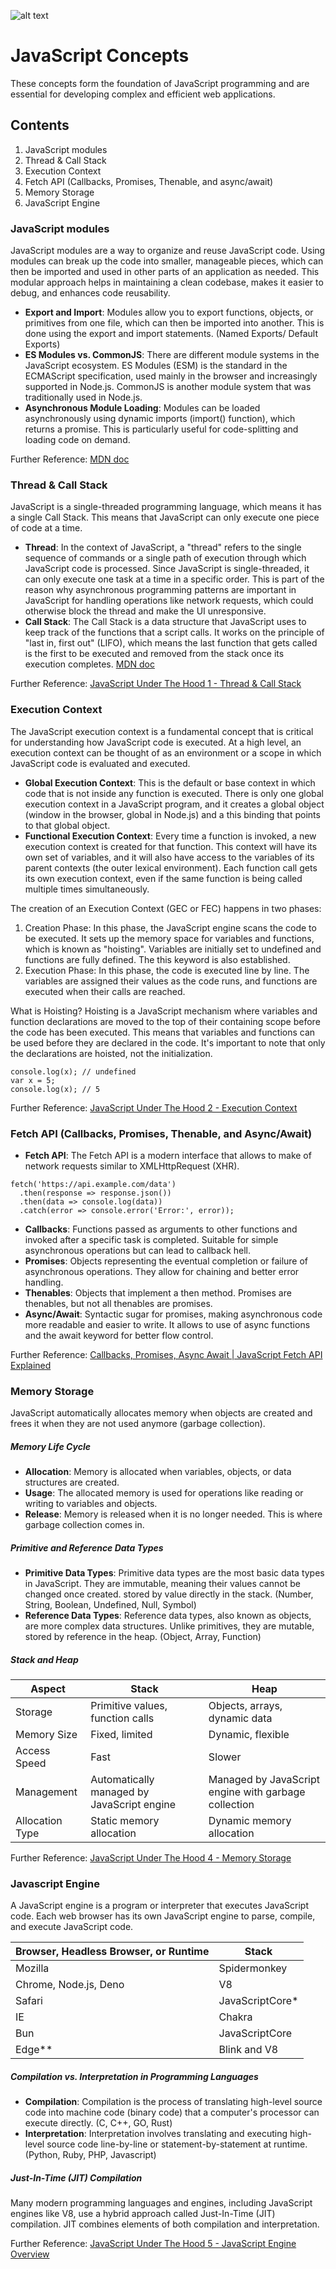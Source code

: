 ![alt text](https://raw.githubusercontent.com/avishka964/javascript-concepts/main/JS.jpg)


# JavaScript Concepts

These concepts form the foundation of JavaScript programming and are essential for developing complex and efficient web applications.

## Contents
1. JavaScript modules
2. Thread & Call Stack
3. Execution Context
4. Fetch API (Callbacks, Promises, Thenable, and async/await)
5. Memory Storage
6. JavaScript Engine

### JavaScript modules
JavaScript modules are a way to organize and reuse JavaScript code. Using modules can break up the code into smaller, manageable pieces, which can then be imported and used in other parts of an application as needed. 
This modular approach helps in maintaining a clean codebase, makes it easier to debug, and enhances code reusability.

- **Export and Import**: Modules allow you to export functions, objects, or primitives from one file, which can then be imported into another. This is done using the export and import statements. (Named Exports/ Default Exports)
- **ES Modules vs. CommonJS**: There are different module systems in the JavaScript ecosystem. ES Modules (ESM) is the standard in the ECMAScript specification, used mainly in the browser and increasingly supported in Node.js.
  CommonJS is another module system that was traditionally used in Node.js.
- **Asynchronous Module Loading**: Modules can be loaded asynchronously using dynamic imports (import() function), which returns a promise. This is particularly useful for code-splitting and loading code on demand.

Further Reference: [MDN doc](https://developer.mozilla.org/en-US/docs/Web/JavaScript/Guide/Modules)

### Thread & Call Stack 
JavaScript is a single-threaded programming language, which means it has a single Call Stack. This means that JavaScript can only execute one piece of code at a time.

- **Thread**: In the context of JavaScript, a "thread" refers to the single sequence of commands or a single path of execution through which JavaScript code is processed. Since JavaScript is single-threaded, it can only execute one task at a time in a specific order. This is part of the reason why asynchronous programming patterns are important in JavaScript for handling operations like network requests, which could otherwise block the thread and make the UI unresponsive.
- **Call Stack**: The Call Stack is a data structure that JavaScript uses to keep track of the functions that a script calls. It works on the principle of "last in, first out" (LIFO), which means the last function that gets called is the first to be executed and removed from the stack once its execution completes. [MDN doc](https://developer.mozilla.org/en-US/docs/Glossary/Call_stack)

Further Reference: [JavaScript Under The Hood 1 - Thread & Call Stack](https://youtu.be/-G9c4CMMUKc?list=PL3ZPTlHmN263q0ZcI9qyqYfUKvaLqbGTt)

### Execution Context 
The JavaScript execution context is a fundamental concept that is critical for understanding how JavaScript code is executed. At a high level, an execution context can be thought of as an environment or a scope in which JavaScript code is evaluated and executed. 

- **Global Execution Context**: This is the default or base context in which code that is not inside any function is executed. There is only one global execution context in a JavaScript program, and it creates a global object (window in the browser, global in Node.js) and a this binding that points to that global object.
- **Functional Execution Context**: Every time a function is invoked, a new execution context is created for that function. This context will have its own set of variables, and it will also have access to the variables of its parent contexts (the outer lexical environment). Each function call gets its own execution context, even if the same function is being called multiple times simultaneously.

The creation of an Execution Context (GEC or FEC) happens in two phases:
  1. Creation Phase: In this phase, the JavaScript engine scans the code to be executed. It sets up the memory space for variables and functions, which is known as "hoisting". Variables are initially set to undefined and functions are fully defined. The this keyword is also established.
  2. Execution Phase: In this phase, the code is executed line by line. The variables are assigned their values as the code runs, and functions are executed when their calls are reached.

What is Hoisting?
Hoisting is a JavaScript mechanism where variables and function declarations are moved to the top of their containing scope before the code has been executed. This means that variables and functions can be used before they are declared in the code. It's important to note that only the declarations are hoisted, not the initialization.

```
console.log(x); // undefined
var x = 5;
console.log(x); // 5
```
Further Reference: [JavaScript Under The Hood 2 - Execution Context](https://youtu.be/Fd9VaW0M7K4?list=PL3ZPTlHmN263q0ZcI9qyqYfUKvaLqbGTt)

### Fetch API (Callbacks, Promises, Thenable, and Async/Await)
- **Fetch API**: The Fetch API is a modern interface that allows to make of network requests similar to XMLHttpRequest (XHR).

```
fetch('https://api.example.com/data')
  .then(response => response.json())
  .then(data => console.log(data))
  .catch(error => console.error('Error:', error));
```
- **Callbacks**: Functions passed as arguments to other functions and invoked after a specific task is completed. Suitable for simple asynchronous operations but can lead to callback hell.
- **Promises**: Objects representing the eventual completion or failure of asynchronous operations. They allow for chaining and better error handling.
- **Thenables**: Objects that implement a then method. Promises are thenables, but not all thenables are promises.
- **Async/Await**: Syntactic sugar for promises, making asynchronous code more readable and easier to write. It allows to use of async functions and the await keyword for better flow control.

Further Reference: [Callbacks, Promises, Async Await | JavaScript Fetch API Explained](https://youtu.be/VmQ6dHvnKIM?list=PL3ZPTlHmN263q0ZcI9qyqYfUKvaLqbGTt)

### Memory Storage
JavaScript automatically allocates memory when objects are created and frees it when they are not used anymore (garbage collection).

##### Memory Life Cycle
- **Allocation**: Memory is allocated when variables, objects, or data structures are created.
- **Usage**: The allocated memory is used for operations like reading or writing to variables and objects.
- **Release**: Memory is released when it is no longer needed. This is where garbage collection comes in.

##### Primitive and Reference Data Types
- **Primitive Data Types**: Primitive data types are the most basic data types in JavaScript. They are immutable, meaning their values cannot be changed once created. stored by value directly in the stack. (Number, String, Boolean, Undefined, Null, Symbol)
- **Reference Data Types**: Reference data types, also known as objects, are more complex data structures. Unlike primitives, they are mutable, stored by reference in the heap. (Object, Array, Function)

##### Stack and Heap
| Aspect          | Stack                                       | Heap                                                |
| --------------- | ------------------------------------------- | --------------------------------------------------- |
| Storage         | Primitive values, function calls            | Objects, arrays, dynamic data                       |
| Memory Size     | Fixed, limited                              | Dynamic, flexible                                   |
| Access Speed    | Fast                                        | Slower                                              |
| Management	    | Automatically managed by JavaScript engine  | Managed by JavaScript engine with garbage collection|
| Allocation Type	| Static memory allocation                    | Dynamic memory allocation                           |

Further Reference: [JavaScript Under The Hood 4 - Memory Storage](https://youtu.be/Hci9Bb4_fkA?list=PL3ZPTlHmN263q0ZcI9qyqYfUKvaLqbGTt)

### Javascript Engine
A JavaScript engine is a program or interpreter that executes JavaScript code. Each web browser has its own JavaScript engine to parse, compile, and execute JavaScript code.

| Browser, Headless Browser, or Runtime          | Stack              |
| ---------------------------------------------- | ------------------ |
| Mozilla                                        | Spidermonkey       |
| Chrome, Node.js, Deno                          | V8                 |
| Safari                                         | JavaScriptCore*    |
| IE	                                           | Chakra             |
| Bun	                                           | JavaScriptCore     |
| Edge**	                                       | Blink and V8       |

##### Compilation vs. Interpretation in Programming Languages
- **Compilation**: Compilation is the process of translating high-level source code into machine code (binary code) that a computer's processor can execute directly. (C, C++, GO, Rust)
- **Interpretation**: Interpretation involves translating and executing high-level source code line-by-line or statement-by-statement at runtime. (Python, Ruby, PHP, Javascript)

##### Just-In-Time (JIT) Compilation
Many modern programming languages and engines, including JavaScript engines like V8, use a hybrid approach called Just-In-Time (JIT) compilation. JIT combines elements of both compilation and interpretation.

Further Reference: [JavaScript Under The Hood 5 - JavaScript Engine Overview](https://youtu.be/oc6faXVc54E?list=PL3ZPTlHmN263q0ZcI9qyqYfUKvaLqbGTt)
